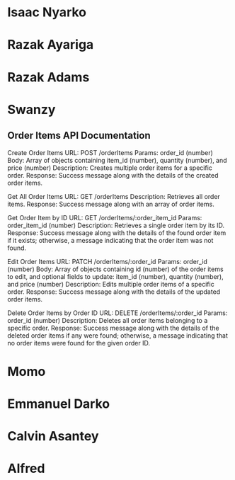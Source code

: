 # Isaac Nyarko

# Razak Ayariga

# Razak Adams

# Swanzy

## Order Items API Documentation

Create Order Items
URL: POST /orderItems
Params: order_id (number)
Body: Array of objects containing item_id (number), quantity (number), and price (number)
Description: Creates multiple order items for a specific order.
Response: Success message along with the details of the created order items.

Get All Order Items
URL: GET /orderItems
Description: Retrieves all order items.
Response: Success message along with an array of order items.

Get Order Item by ID
URL: GET /orderItems/:order_item_id
Params: order_item_id (number)
Description: Retrieves a single order item by its ID.
Response: Success message along with the details of the found order item if it exists; otherwise, a message indicating that the order item was not found.

Edit Order Items
URL: PATCH /orderItems/:order_id
Params: order_id (number)
Body: Array of objects containing id (number) of the order items to edit, and optional fields to update: item_id (number), quantity (number), and price (number)
Description: Edits multiple order items of a specific order.
Response: Success message along with the details of the updated order items.

Delete Order Items by Order ID
URL: DELETE /orderItems/:order_id
Params: order_id (number)
Description: Deletes all order items belonging to a specific order.
Response: Success message along with the details of the deleted order items if any were found; otherwise, a message indicating that no order items were found for the given order ID.

# Momo

# Emmanuel Darko

# Calvin Asantey

# Alfred
